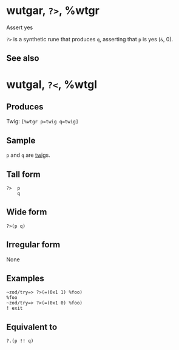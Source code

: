 wutgar, `?>`, %wtgr
============================

Assert yes

`?>` is a synthetic rune that produces `q`, asserting that `p` is yes
(`&`, 0).

See also
--------

wutgal, `?<`, %wtgl
============================

Produces
--------

Twig: `[%wtgr p=twig q=twig]`

Sample
------

`p` and `q` are [twig]()s.

Tall form
---------

    ?>  p
        q

Wide form
---------

    ?>(p q)

Irregular form
--------------

None

Examples
--------

    ~zod/try=> ?>(=(0x1 1) %foo)
    %foo
    ~zod/try=> ?>(=(0x1 0) %foo)
    ! exit

Equivalent to
-------------

    ?.(p !! q)
